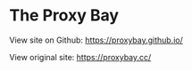 # The Proxy Bay

View site on Github: https://proxybay.github.io/

View original site: https://proxybay.cc/

